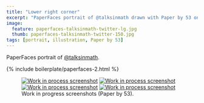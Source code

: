 ```yaml
---
title: "Lower right corner"
excerpt: "PaperFaces portrait of @talksinmath drawn with Paper by 53 on an iPad."
image: 
  feature: paperfaces-talksinmath-twitter-lg.jpg
  thumb: paperfaces-talksinmath-twitter-150.jpg
tags: [portrait, illustration, Paper by 53]
---
```


PaperFaces portrait of [@talksinmath](http://twitter.com/talksinmath).

{% include boilerplate/paperfaces-2.html %}

<figure class="half">
	<a href="{{ site.url }}/assets/images/paperfaces-talksinmath-process-1-lg.jpg"><img src="{{ site.url }}/assets/images/paperfaces-talksinmath-process-1-600.jpg" alt="Work in process screenshot"></a>
	<a href="{{ site.url }}/assets/images/paperfaces-talksinmath-process-2-lg.jpg"><img src="{{ site.url }}/assets/images/paperfaces-talksinmath-process-2-600.jpg" alt="Work in process screenshot"></a>
	<a href="{{ site.url }}/assets/images/paperfaces-talksinmath-process-3-lg.jpg"><img src="{{ site.url }}/assets/images/paperfaces-talksinmath-process-3-600.jpg" alt="Work in process screenshot"></a>
	<a href="{{ site.url }}/assets/images/paperfaces-talksinmath-process-4-lg.jpg"><img src="{{ site.url }}/assets/images/paperfaces-talksinmath-process-4-600.jpg" alt="Work in process screenshot"></a>
	<figcaption>Work in progress screenshots (Paper by 53).</figcaption>
</figure>
